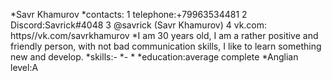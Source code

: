 *Savr Khamurov
*contacts: 1 telephone:+79963534481 2 Discord:Savrick#4048 3 @savrick (Savr Khamurov) 4 vk.com: https//vk.com/savrkhamurov 
*I am 30 years old, I am a rather positive and friendly person, with not bad communication skills, I like to learn something new and develop.
*skills:-
*-
*
*education:average complete
*Anglian level:A
